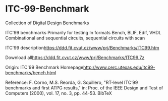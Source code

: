 # ITC-99-Benchmark
Collection of Digital Design Benchmarks

ITC'99 benchmarks
Primarily for testing
In formats Bench, BLIF, Edif, VHDL
Combinational and sequential circuits, sequential circuits with scan

ITC'99 description<https://ddd.fit.cvut.cz/www/prj/Benchmarks/ITC99.htm>

Download all<https://ddd.fit.cvut.cz/www/prj/Benchmarks/ITC99.7z>

Origin: ITC'99 Benchmark Homepage<http://www.cerc.utexas.edu/itc99-benchmarks/bench.html>


Reference:
F. Corno, M.S. Reorda, G. Squillero, "RT-level ITC‘99 benchmarks and first ATPG results," in: Proc. of the IEEE Design and Test of Computers (2000), vol. 17, no. 3, pp. 44-53. BibTeX
